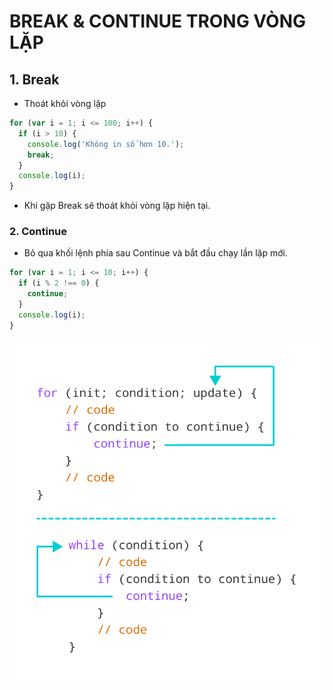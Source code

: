 # BREAK & CONTINUE TRONG VÒNG LẶP

## 1. Break

- Thoát khỏi vòng lặp

```js
for (var i = 1; i <= 100; i++) {
  if (i > 10) {
    console.log('Không in số hơn 10.');
    break;
  }
  console.log(i);
}
```

- Khi gặp Break sẽ thoát khỏi vòng lặp hiện tại.

### 2. Continue

- Bỏ qua khối lệnh phía sau Continue và bắt đầu chạy lần lặp mới.

```js
for (var i = 1; i <= 10; i++) {
  if (i % 2 !== 0) {
    continue;
  }
  console.log(i);
}
```

![Continue](./images/001.png 'Continue')
